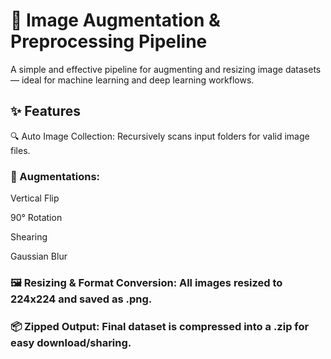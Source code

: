 # 🧠 Image Augmentation & Preprocessing Pipeline
A simple and effective pipeline for augmenting and resizing image datasets — ideal for machine learning and deep learning workflows.

## ✨ Features

🔍 Auto Image Collection: Recursively scans input folders for valid image files.

### 🧪 Augmentations:

Vertical Flip

90° Rotation

Shearing

Gaussian Blur

### 🖼️ Resizing & Format Conversion: All images resized to 224x224 and saved as .png.

### 📦 Zipped Output: Final dataset is compressed into a .zip for easy download/sharing.

